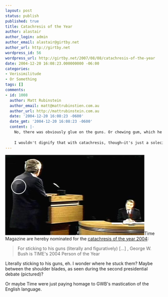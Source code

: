 ```yaml
---
layout: post
status: publish
published: true
title: Catachresis of the Year
author: alastair
author_login: admin
author_email: alastair@girtby.net
author_url: http://girtby.net
wordpress_id: 56
wordpress_url: http://girtby.net/2007/08/08/catachresis-of-the-year
date: 2004-12-20 16:08:23.000000000 -06:00
categories:
- Verisimilitude
- Or Something
tags: []
comments:
- id: 1008
  author: Matt Rubinstein
  author_email: matt@mattrubinstien.com.au
  author_url: http://mattrubinstein.com.au
  date: '2004-12-20 16:08:23 -0600'
  date_gmt: '2004-12-20 16:08:23 -0600'
  content: |-
    No, there was obviously glue on the guns. Or chewing gum, which he'd stuck there because he needed to walk somewhere and couldn't do both at once.

    I wouldn't dignify that with catachresis, though—it's just a solecism, a misuse of "literally", which happens literally <strike>all the time</strike> quite often.
---
```

<img src="/images/bush-bulge.jpg" height="256" width="445" alt="Bush Bulge" title="GWB with a sticky gun?" class="lede" />Time Magazine are hereby nominated for the <a href="http://www.time.com/time/personoftheyear/2004/story.html">catachresis of the year 2004</a>:

<blockquote>For sticking to his guns (literally and figuratively) [...] , George W. Bush is TIME's 2004 Person of the Year</blockquote>

Literally sticking to his guns, eh. I wonder where he stuck them? Maybe between the shoulder blades, as seen during the second presidential debate (pictured)?

Or maybe Time were just paying homage to GWB's mastication of the English language.

